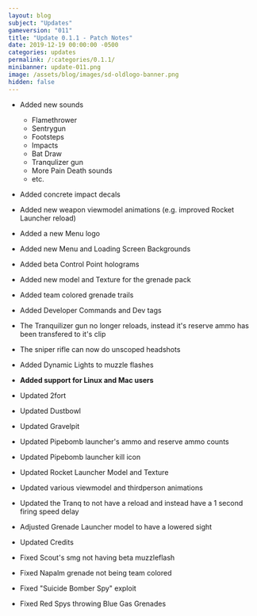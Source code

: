 ```yaml
---
layout: blog
subject: "Updates"
gameversion: "011"
title: "Update 0.1.1 - Patch Notes"
date: 2019-12-19 00:00:00 -0500
categories: updates
permalink: /:categories/0.1.1/
minibanner: update-011.png
image: /assets/blog/images/sd-oldlogo-banner.png
hidden: false
---
```


- Added new sounds
    - Flamethrower
    - Sentrygun
    - Footsteps
    - Impacts
    - Bat Draw
    - Tranqulizer gun
    - More Pain Death sounds 
    - etc.
- Added concrete impact decals
- Added new weapon viewmodel animations (e.g. improved Rocket Launcher reload)
- Added a new Menu logo
- Added new Menu and Loading Screen Backgrounds
- Added beta Control Point holograms
- Added new model and Texture for the grenade pack
- Added team colored grenade trails
- Added Developer Commands and Dev tags
- The Tranquilizer gun no longer reloads, instead it's reserve ammo has been transfered to it's clip
- The sniper rifle can now do unscoped headshots
- Added Dynamic Lights to muzzle flashes
- __Added support for Linux and Mac users__

- Updated 2fort
- Updated Dustbowl
- Updated Gravelpit
- Updated Pipebomb launcher's ammo and reserve ammo counts
- Updated Pipebomb launcher kill icon
- Updated Rocket Launcher Model and Texture
- Updated various viewmodel and thirdperson animations
- Updated the Tranq to not have a reload and instead have a 1 second firing speed delay
- Adjusted Grenade Launcher model to have a lowered sight 
- Updated Credits

- Fixed Scout's smg not having beta muzzleflash 
- Fixed Napalm grenade not being team colored
- Fixed "Suicide Bomber Spy" exploit
- Fixed Red Spys throwing Blue Gas Grenades